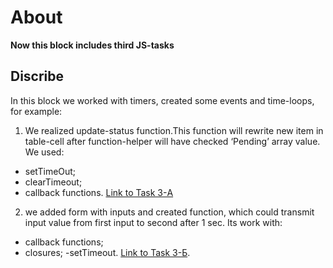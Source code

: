 # About
__Now this block includes third JS-tasks__

## Discribe ##
In this block we worked with timers, created some events and time-loops, for example:
1.  We realized update-status function.This function will rewrite new item in table-cell after function-helper will have checked ‘Pending’ array value. We used:
- setTimeOut;
- clearTimeout;
- callback functions.
[Link to Task 3-А](https://codepen.io/Belfix/pen/WNEGYPm)

2. we added form with inputs and created function, which could transmit input value from first input to second after 1 sec. Its work with:
- callback functions;
- closures;
-setTimeout.
[Link to Task 3-Б](https://codepen.io/Belfix/pen/ZEJBoMp).
